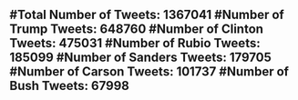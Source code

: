 #Total Number of Tweets: 1367041 
#Number of Trump Tweets: 648760
#Number of Clinton Tweets: 475031
#Number of Rubio Tweets: 185099
#Number of Sanders Tweets: 179705
#Number of Carson Tweets: 101737
#Number of Bush Tweets: 67998
---
